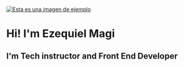 [![Esta es una imagen de ejemplo](https://i.postimg.cc/4drxsX5j/portada.png)](https://i.postimg.cc/4drxsX5j/portada.png)

# Hi! I'm Ezequiel Magi
## I'm Tech instructor and Front End Developer
